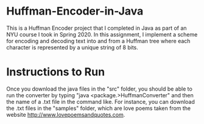 # Huffman-Encoder-in-Java
This is a Huffman Encoder project that I completed in Java as part of an NYU course I took in Spring 2020. In this assignment, I implement a scheme for encoding and decoding text into and from a Huffman tree where each character is represented by a unique string of 8 bits.

# Instructions to Run
Once you download the java files in the "src" folder, you should be able to run the converter by typing "java <package.>HuffmanConverter" and then the name of a .txt file in the command like. For instance, you can download the .txt files in the "samples" folder, which are love poems taken from the website http://www.lovepoemsandquotes.com.
